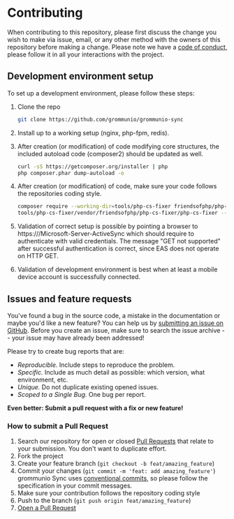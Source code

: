 # Contributing

When contributing to this repository, please first discuss the change you wish to make via issue, email, or any other method with the owners of this repository before making a change.
Please note we have a [code of conduct](CODE_OF_CONDUCT.md), please follow it in all your interactions with the project.

## Development environment setup

To set up a development environment, please follow these steps:

1. Clone the repo

   ```sh
   git clone https://github.com/grommunio/grommunio-sync
   ```

2. Install up to a working setup (nginx, php-fpm, redis).

3. After creation (or modification) of code modifying core structures, the included autoload code (composer2) should be updated as well.

   ```sh
   curl -sS https://getcomposer.org/installer | php
   php composer.phar dump-autoload -o
   ```

4. After creation (or modification) of code, make sure your code follows the repositories coding style.

   ```sh
   composer require --working-dir=tools/php-cs-fixer friendsofphp/php-cs-fixer
   tools/php-cs-fixer/vendor/friendsofphp/php-cs-fixer/php-cs-fixer --config=.phpcs fix ./
   ```

5. Validation of correct setup is possible by pointing a browser to https://<URL>/Microsoft-Server-ActiveSync which should require to authenticate with valid credentials. The message "GET not supported" after successful authentication is correct, since EAS does not operate on HTTP GET.

6. Validation of development environment is best when at least a mobile device account is successfully connected.

## Issues and feature requests

You've found a bug in the source code, a mistake in the documentation or maybe you'd like a new feature? You can help us by [submitting an issue on GitHub](https://github.com/grommunio/grommunio-sync/issues). Before you create an issue, make sure to search the issue archive -- your issue may have already been addressed!

Please try to create bug reports that are:

- _Reproducible._ Include steps to reproduce the problem.
- _Specific._ Include as much detail as possible: which version, what environment, etc.
- _Unique._ Do not duplicate existing opened issues.
- _Scoped to a Single Bug._ One bug per report.

**Even better: Submit a pull request with a fix or new feature!**

### How to submit a Pull Request

1. Search our repository for open or closed
   [Pull Requests](https://github.com/grommunio/grommunio-sync/pulls)
   that relate to your submission. You don't want to duplicate effort.
2. Fork the project
3. Create your feature branch (`git checkout -b feat/amazing_feature`)
4. Commit your changes (`git commit -m 'feat: add amazing_feature'`) grommunio Sync uses [conventional commits](https://www.conventionalcommits.org), so please follow the specification in your commit messages.
5. Make sure your contribution follows the repository coding style
6. Push to the branch (`git push origin feat/amazing_feature`)
7. [Open a Pull Request](https://github.com/grommunio/grommunio-sync/compare?expand=1)
